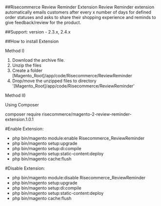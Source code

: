 ##Risecommerce Review Reminder Extension
Review Reminder extension automatically emails customers after every x number of days for defined order statuses and asks to share their shopping experience and reminds to give feedback/review for the product.

##Support: 
version - 2.3.x, 2.4.x

##How to install Extension

Method I)

1. Download the archive file.
2. Unzip the files
3. Create a folder [Magento_Root]/app/code/Risecommerce/ReviewReminder
4. Drop/move the unzipped files to directory '[Magento_Root]/app/code/Risecommerce/ReviewReminder'

Method II)

Using Composer 

composer require risecommerce/magento-2-review-reminder-extension.1.0.1

#Enable Extension:
- php bin/magento module:enable Risecommerce_ReviewReminder
- php bin/magento setup:upgrade
- php bin/magento setup:di:compile
- php bin/magento setup:static-content:deploy
- php bin/magento cache:flush

#Disable Extension:
- php bin/magento module:disable Risecommerce_ReviewReminder
- php bin/magento setup:upgrade
- php bin/magento setup:di:compile
- php bin/magento setup:static-content:deploy
- php bin/magento cache:flush

